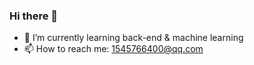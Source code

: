 ### Hi there 👋

- 🌱 I’m currently learning back-end & machine learning
- 📫 How to reach me: 1545766400@qq.com
